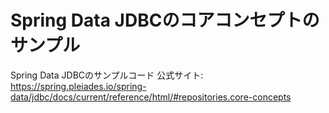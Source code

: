 # Spring Data JDBCのコアコンセプトのサンプル

Spring Data JDBCのサンプルコード
公式サイト: https://spring.pleiades.io/spring-data/jdbc/docs/current/reference/html/#repositories.core-concepts
